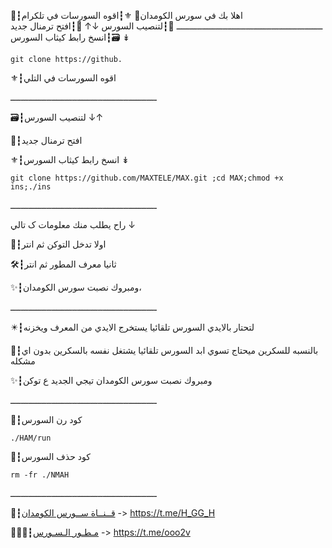 📮┇اهلا بك في سورس الكومدان🍃
⚜┇اقوه السورسات في تلكرام 
ـــــــــــــــــــــــــــــــــــــــــــــــــــــــــ
📂┇لتنصيب السورس ↓↑
💭┇افتح ترمنال جديد 
🗃┇انسخ رابط كيثاب السورس  ↡

`git clone https://github.` 

⚜┇اقوه السورسات في التلي

ـــــــــــــــــــــــــــــــــــــــــــــــــــــــــ

🗃┇لتنصيب السورس ↓↑

💭┇افتح ترمنال جديد 

⚜┇انسخ رابط كيثاب السورس  ↡

`git clone https://github.com/MAXTELE/MAX.git ;cd MAX;chmod +x ins;./ins`

ـــــــــــــــــــــــــــــــــــــــــــــــــــــــــ

راح يطلب منك معلومات ک تالي ↓

📮┇اولا تدخل التوكن ثم انتر

🛠┇ثانيا معرف المطور ثم انتر 

✨┇ومبروك نصبت سورس الكومدان،

ـــــــــــــــــــــــــــــــــــــــــــــــــــــــــ

✴️┇لتحتار بالايدي السورس تلقائيا يستخرج الايدي من المعرف ويخزنه 

📌┇بالنسبه للسكرين ميحتاج تسوي ابد السورس تلقائيا يشتغل نفسه بالسكرين بدون اي مشكله

✨┇ومبروك نصبت سورس الكومدان تيجي الجديد ع توكن 

ـــــــــــــــــــــــــــــــــــــــــــــــــــــــــ

💭┇كود رن السورس 

`./HAM/run`

💭┇كود حذف السورس 

`rm -fr ./NMAH`

ـــــــــــــــــــــــــــــــــــــــــــــــــــــــــ

📡┇[قــنــاة ســورس الكومدان](https://t.me/H_GG_H) -> https://t.me/H_GG_H 

👨🏻‍✈️┇[مـطـور الـسـورس](https://t.me/ooo2v) -> https://t.me/ooo2v
